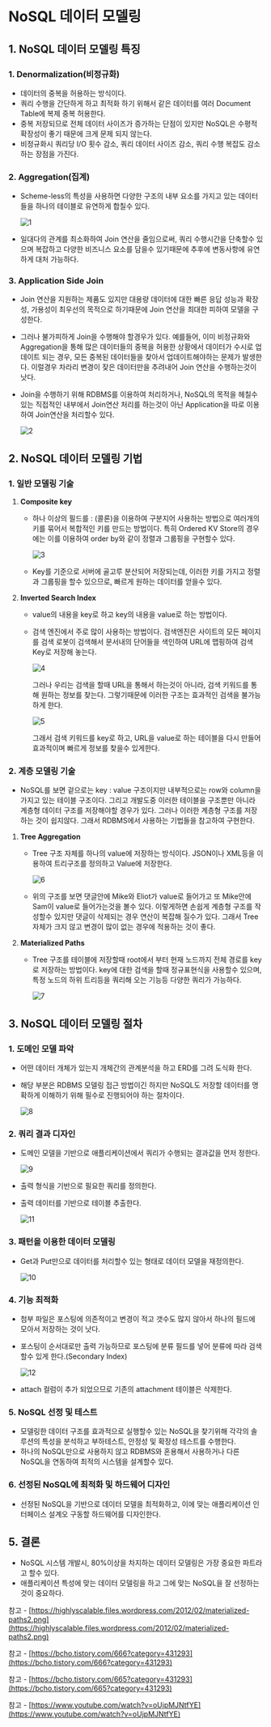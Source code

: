 # NoSQL 데이터 모델링

## 1. NoSQL 데이터 모델링 특징

### 1. Denormalization(비정규화)

- 데이터의 중복을 허용하는 방식이다.
- 쿼리 수행을 간단하게 하고 최적화 하기 위해서 같은 데이터를 여러 Document Table에 복제 중복 허용한다.
- 중복 저장되므로 전체 데이터 사이즈가 증가하는 단점이 있지만 NoSQL은 수평적 확장성이 좋기 때문에 크게 문제 되지 않는다.
- 비정규화시 쿼리당 I/O 횟수 감소, 쿼리 데이터 사이즈 감소, 쿼리 수행 복잡도 감소하는 장점을 가진다.

### 2. Aggregation(집계)

- Scheme-less의 특성을 사용하면 다양한 구조의 내부 요소를 가지고 있는 데이터들을 하나의 테이블로 유연하게 합칠수 있다.
    
     
    
    ![1](https://user-images.githubusercontent.com/97429679/159350396-4f396c18-152c-4610-bd0d-b93b851844f9.png)
    
- 일대다의 관계를 최소화하여 Join 연산을 줄임으로써, 쿼리 수행시간을 단축할수 있으며 복잡하고 다양한 비즈니스 요소를 담을수 있기때문에 추후에 변동사항에 유연하게 대처 가능하다.

### 3. Application Side Join

- Join 연산을 지원하는 제품도 있지만 대용량 데이터에 대한 빠른 응답 성능과 확장성, 가용성이 최우선의 목적으로 하기때문에 Join 연산을 최대한 피하여 모델을 구성한다.
- 그러나 불가피하게 Join을 수행해야 할경우가 있다. 예를들어, 이미 비정규화와 Aggregation을 통해 많은 데이터들의 중복을 허용한 상황에서 데이터가 수시로 업데이트 되는 경우, 모든 중복된 데이터들을 찾아서 업데이트해야하는 문제가 발생한다. 이럴경우 차라리 변경이 잦은 데이터만을 추려내어 Join 연산을 수행하는것이 낫다.
- Join을 수행하기 위해 RDBMS를 이용하여 처리하거나, NoSQL의 목적을 헤칠수 있는 직접적인 내부에서 Join연산 처리를 하는것이 아닌 Application을 따로 이용하여 Join연산을 처리할수 있다.
    
    ![2](https://user-images.githubusercontent.com/97429679/159350406-311de083-d21c-4663-9bf3-f27dc433234d.png)
    

## 2. NoSQL 데이터 모델링 기법

### 1. 일반 모델링 기술

1. **Composite key** 
    - 하나 이상의 필드를 : (콜론)을 이용하여 구분지어 사용하는 방법으로 여러개의 키를 묶어서 복합적인 키를 만드는 방법이다. 특히 Ordered KV Store의 경우에는 이를 이용하여 order by와 같이 정렬과 그룹핑을 구현할수 있다.
        
        ![3](https://user-images.githubusercontent.com/97429679/159350411-94142945-4d77-4614-9022-01ee18414b76.png)
        
    - Key를 기준으로 서버에 골고루 분산되어 저장되는데, 이러한 키를 가지고 정렬과 그룹핑을 할수 있으므로, 빠르게 원하는 데이터를 얻을수 있다.
    
2. **Inverted Search Index**
    - value의 내용을 key로 하고 key의 내용을 value로 하는 방법이다.
    - 검색 엔진에서 주로 많이 사용하는 방법이다. 검색엔진은 사이트의 모든 페이지를 검색 로봇이 검색해서 문서내의 단어들을 색인하여 URL에 맵핑하여 검색 Key로 저장해 놓는다.
        
        ![4](https://user-images.githubusercontent.com/97429679/159350418-fa5128e1-17f6-4aa6-9523-d24aaac93e42.png)
        
        그러나 우리는 검색을 할때 URL을 통해서 하는것이 아니라, 검색 키워드를 통해 원하는 정보를 찾는다. 그렇기때문에 이러한 구조는 효과적인 검색을 불가능하게 한다.
        
        ![5](https://user-images.githubusercontent.com/97429679/159350427-1ea99821-7cc3-436f-aa4b-2f2d8d6bf8de.png)
        
        그래서 검색 키워드를 key로 하고, URL을 value로 하는 테이블을 다시 만들어 효과적이며 빠르게 정보를 찾을수 있게한다. 
        

### 2. 계층 모델링 기술

- NoSQL를 보면 겉으로는 key : value 구조이지만 내부적으로는 row와 column을 가지고 있는 테이블 구조이다. 그리고 개발도중 이러한 테이블을 구조뿐만 아니라 계층형 데이터 구조를 저장해야할 경우가 있다. 그러나 이러한 계층형 구조를 저장하는 것이 쉽지않다. 그래서 RDBMS에서 사용하는 기법들을 참고하여 구현한다.

1. **Tree Aggregation**
    - Tree 구조 자체를 하나의 value에 저장하는 방식이다. JSON이나 XML등을 이용하여 트리구조를 정의하고 Value에 저장한다.
        
        ![6](https://user-images.githubusercontent.com/97429679/159350435-5c005bb3-38a4-4022-89c8-738423e97f87.png)
        
    - 위의 구조를 보면 댓글안에 Mike와 Eliot가 value로 들어가고 또 Mike안에 Sam이 value로 들어가는것을 볼수 있다. 이렇게하면 손쉽게 계층형 구조를 작성할수 있지만 댓글이 삭제되는 경우 연산이 복잡해 질수가 있다. 그래서 Tree 자체가 크지 않고 변경이 많이 없는 경우에 적용하는 것이 좋다.

1. **Materialized Paths**
    - Tree 구조를 테이블에 저장할때 root에서 부터 현재 노드까지 전체 경로를 key로 저장하는 방법이다. key에 대한 검색을 할때 정규표현식을 사용할수 있으며, 특정 노드의 하위 트리등을 쿼리해 오는 기능등 다양한 쿼리가 가능하다.
        
        ![7](https://user-images.githubusercontent.com/97429679/159350442-b79b9b9b-c7f4-4f01-97b6-525405e82d61.png)
        

## 3. NoSQL 데이터 모델링 절차

### 1. 도메인 모델 파악

- 어떤 데이터 개체가 있는지 개체간의 관계분석을 하고 ERD를 그려 도식화 한다.
- 해당 부분은 RDBMS 모델링 접근 방법이긴 하지만 NoSQL도 저장할 데이터를 명확하게 이해하기 위해 필수로 진행되어야 하는 절차이다.
    
    ![8](https://user-images.githubusercontent.com/97429679/159350444-b25a16f3-4fc2-47f8-afb5-8bed058480c4.png)
    

### 2. 쿼리 결과 디자인

- 도메인 모델을 기반으로 애플리케이션에서 쿼리가 수행되는 결과값을 먼저 정한다.
    
    ![9](https://user-images.githubusercontent.com/97429679/159350452-43f10d68-5b85-4a61-8b37-463776178584.png)
    
- 출력 형식을 기반으로 필요한 쿼리를 정의한다.
- 출력 데이터를 기반으로 테이블 추출한다.
    
    ![11](https://user-images.githubusercontent.com/97429679/159350464-ba1d1c40-cdc9-4064-a4e2-e287de90736e.jpg)
    

### 3. 패턴을 이용한 데이터 모델링

- Get과 Put만으로 데이터를 처리할수 있는 형태로 데이터 모델을 재정의한다.
    
    ![10](https://user-images.githubusercontent.com/97429679/159350460-e4f9f81e-4887-4009-b359-d59bf3e85a68.jpg)
    

### 4. 기능 최적화

- 첨부 파일은 포스팅에 의존적이고 변경이 적고 갯수도 많지 않아서 하나의 필드에 모아서 저장하는 것이 낫다.
- 포스팅이 순서대로만 출력 가능하므로 포스팅에 분류 필드를 넣어 분류에 따라 검색할수 있게 한다.(Secondary Index)
    
    ![12](https://user-images.githubusercontent.com/97429679/159350478-e69a1181-4bfc-4e9c-a364-5ab944d166b3.jpg)
    
- attach 컬럼이 추가 되었으므로 기존의 attachment 테이블은 삭제한다.

### 5. NoSQL 선정 및 테스트

- 모델링한 데이터 구조를 효과적으로 실행할수 있는 NoSQL을 찾기위해 각각의 솔루션의 특성을 분석하고 부하테스트, 안정성 및 확장성 테스트를 수행한다.
- 하나의 NoSQL만으로 사용하지 않고 RDBMS와 혼용해서 사용하거나 다른 NoSQL을 연동하여 최적의 시스템을 설계할수 있다.

### 6. 선정된 NoSQL에 최적화 및 하드웨어 디자인

- 선정된 NoSQL을 기반으로 데이터 모델을 최적화하고, 이에 맞는 애플리케이션 인터페이스 설계오 구동할 하드웨어를 디자인한다.

## 5. 결론

- NoSQL 시스템 개발시, 80%이상을 차지하는 데이터 모델링은 가장 중요한 파트라고 할수 있다.
- 애플리케이션 특성에 맞는 데이터 모델링을 하고 그에 맞는 NoSQL을 잘 선정하는 것이 중요하다.

참고 - [https://highlyscalable.files.wordpress.com/2012/02/materialized-paths2.png](https://highlyscalable.files.wordpress.com/2012/02/materialized-paths2.png)

참고 - [https://bcho.tistory.com/666?category=431293](https://bcho.tistory.com/666?category=431293)

참고 - [https://bcho.tistory.com/665?category=431293](https://bcho.tistory.com/665?category=431293)

참고 - [https://www.youtube.com/watch?v=oUjpMJNtfYE](https://www.youtube.com/watch?v=oUjpMJNtfYE)
